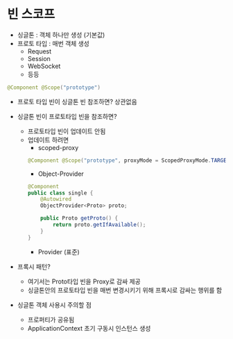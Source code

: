 # 빈 스코프
- 싱글톤 : 객체 하나만 생성 (기본값)
- 프로토 타입 : 매번 객체 생성
	- Request
	- Session
	- WebSocket
	- 등등
```java
@Component @Scope("prototype")
```
- 프로토 타입 빈이 싱글톤 빈 참조하면? 상관없음
- 싱글톤 빈이 프로토타입 빈을 참조하면?
	- 프로토타입 빈이 업데이트 안됨
	- 업데이트 하려면
		- scoped-proxy
		```java
		@Component @Scope("prototype", proxyMode = ScopedProxyMode.TARGET_CLASS)
		```
		- Object-Provider
		```java
		@Component
		public class single {
			@Autowired
			ObjectProvider<Proto> proto;

			public Proto getProto() {
				return proto.getIfAvailable();
			}
		}
		```
		- Provider (표준)

- 프록시 패턴?
	- 여기서는 Proto타입 빈을 Proxy로 감싸 제공
	- 싱글톤안의 프로토타입 빈을 매번 변경시키기 위해 프록시로 감싸는 행위를 함

- 싱글톤 객체 사용시 주의할 점
	- 프로퍼티가 공유됨
	- ApplicationContext 초기 구동시 인스턴스 생성 